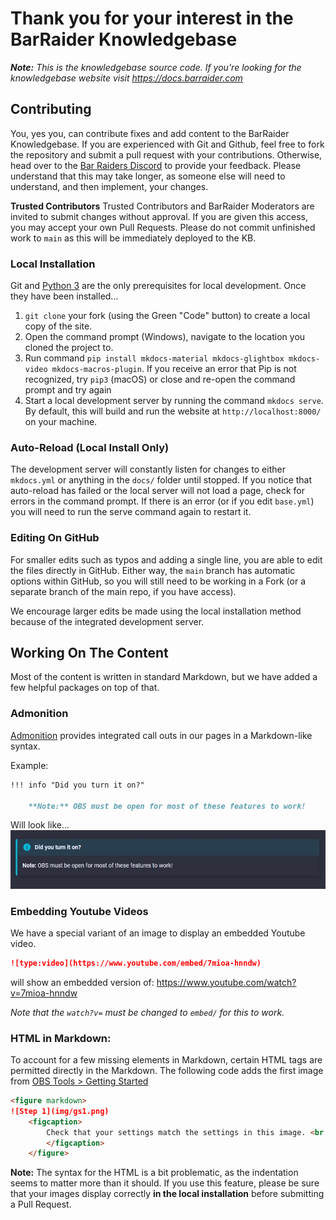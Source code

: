 # Thank you for your interest in the BarRaider Knowledgebase

***Note:** This is the knowledgebase source code. If you're looking for the knowledgebase website visit https://docs.barraider.com*

## Contributing
You, yes you, can contribute fixes and add content to the BarRaider Knowledgebase.  If you are experienced with Git and Github, feel free to fork the repository and submit a pull request with your contributions.  Otherwise, head over to the [Bar Raiders Discord](http://discord.barraider.com) to provide your feedback.  Please understand that this may take longer, as someone else will need to understand, and then implement, your changes.

**Trusted Contributors**
Trusted Contributors and BarRaider Moderators are invited to submit changes without approval.  If you are given this access, you may accept your own Pull Requests. Please do not commit unfinished work to `main` as this will be immediately deployed to the KB.  

### Local Installation
Git and [Python 3](https://www.python.org/downloads/windows/) are the only prerequisites for local development.  Once they have been installed...

1. `git clone` your fork (using the Green "Code" button) to create a local copy of the site.
2. Open the command prompt (Windows), navigate to the location you cloned the project to.
3. Run command `pip install mkdocs-material mkdocs-glightbox mkdocs-video mkdocs-macros-plugin`. If you receive an error that Pip is not recognized, try `pip3` (macOS) or close and re-open the command prompt and try again
4. Start a local development server by running the command `mkdocs serve`.  By default, this will build and run the website at `http://localhost:8000/` on your machine.

### Auto-Reload (Local Install Only)
The development server will constantly listen for changes to either `mkdocs.yml` or anything in the `docs/` folder until stopped.  If you notice that auto-reload has failed or the local server will not load a page, check for errors in the command prompt.  If there is an error (or if you edit `base.yml`) you will need to run the serve command again to restart it.

### Editing On GitHub
For smaller edits such as typos and adding a single line, you are able to edit the files directly in GitHub.  Either way, the `main` branch has automatic options within GitHub, so you will still need to be working in a Fork (or a separate branch of the main repo, if you have access).

We encourage larger edits be made using the local installation method because of the integrated development server.

## Working On The Content
Most of the content is written in standard Markdown, but we have added a few helpful packages on top of that.

### Admonition
[Admonition](https://squidfunk.github.io/mkdocs-material/reference/admonitions/#usage) provides integrated call outs in our pages in a Markdown-like syntax.

Example:
```markdown
!!! info "Did you turn it on?"

    **Note:** OBS must be open for most of these features to work!
```
Will look like...
![Admonition Example](docs/img/admonition-example.jpg)

### Embedding Youtube Videos
We have a special variant of an image to display an embedded Youtube video.  

```markdown
![type:video](https://www.youtube.com/embed/7mioa-hnndw)
```
will show an embedded version of: https://www.youtube.com/watch?v=7mioa-hnndw

*Note that the `watch?v=` must be changed to `embed/` for this to work.*

### HTML in Markdown:
To account for a few missing elements in Markdown, certain HTML tags are permitted directly in the Markdown.  The following code adds the first image from [OBS Tools > Getting Started](https://cyberlightdev.github.io/barraider-kb/obs-tools/getting-started/)

```markdown
<figure markdown>
![Step 1](img/gs1.png)
    <figcaption>
        Check that your settings match the settings in this image. <br /><strong>Set your own password.</strong>
        </figcaption>
    </figure>
```
**Note:** The syntax for the HTML is a bit problematic, as the indentation seems to matter more than it should.  If you use this feature, please be sure that your images display correctly **in the local installation** before submitting a Pull Request.
